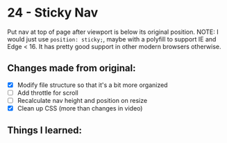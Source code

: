 # 24 - Sticky Nav
Put nav at top of page after viewport is below its original position.
NOTE: I would just use `position: sticky;`, maybe with a polyfill to support IE and Edge < 16. It has pretty good support in other modern browsers otherwise.

## Changes made from original:
- [x] Modify file structure so that it's a bit more organized
- [ ] Add throttle for scroll
- [ ] Recalculate nav height and position on resize
- [x] Clean up CSS (more than changes in video)

## Things I learned:

